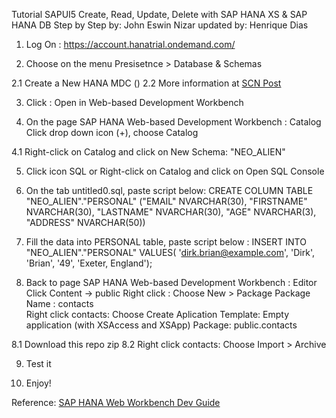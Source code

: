 Tutorial SAPUI5 Create, Read, Update, Delete with SAP HANA XS & SAP HANA DB Step by Step
by: John Eswin Nizar
updated by: Henrique Dias

1. Log On : https://account.hanatrial.ondemand.com/

2. Choose on the menu Presisetnce > Database & Schemas

2.1 Create a New HANA MDC (<trial>)
2.2 More information at [SCN Post](http://scn.sap.com/community/developer-center/cloud-platform/blog/2016/01/13/sap-hana-multitenant-database-containers-mdc-scenarios-now-on-trial-landscape)

3. Click : Open in Web-based Development Workbench

4. On the page SAP HANA Web-based Development Workbench : Catalog 
   Click drop down icon (+), choose Catalog

4.1 Right-click on Catalog and click on New Schema: "NEO_ALIEN"

5. Click icon SQL or Right-click on Catalog and click on Open SQL Console
  
6. On the tab untitled0.sql, paste script below:
   CREATE COLUMN TABLE "NEO_ALIEN"."PERSONAL" ("EMAIL" NVARCHAR(30), "FIRSTNAME" NVARCHAR(30), "LASTNAME" NVARCHAR(30), "AGE" NVARCHAR(3), "ADDRESS" NVARCHAR(50))

7. Fill the data into PERSONAL table, paste script below :
 INSERT INTO "NEO_ALIEN"."PERSONAL" VALUES( 'dirk.brian@example.com', 'Dirk', 'Brian', '49', 'Exeter, England');

8. Back to page SAP HANA Web-based Development Workbench : Editor
   Click Content -> public
   Right click : Choose New > Package
      Package Name : contacts  
   Right click contacts: Choose Create Aplication
      Template: Empty application (with XSAccess and XSApp)
      Package: public.contacts

8.1 Download this repo zip
8.2 Right click contacts: Choose Import > Archive

9. Test it

10. Enjoy!

Reference: [SAP HANA Web Workbench Dev Guide](http://help.sap.com/hana/SAP_HANA_Developer_Guide_for_SAP_HANA_Web_Workbench_en.pdf)